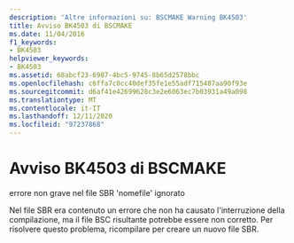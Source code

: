 ```yaml
---
description: 'Altre informazioni su: BSCMAKE Warning BK4503'
title: Avviso BK4503 di BSCMAKE
ms.date: 11/04/2016
f1_keywords:
- BK4503
helpviewer_keywords:
- BK4503
ms.assetid: 68abcf23-6987-4bc5-9745-8b65d2578bbc
ms.openlocfilehash: c6ffa7c0cc40def35fe1e55adf715487aa90f93e
ms.sourcegitcommit: d6af41e42699628c3e2e6063ec7b03931a49a098
ms.translationtype: MT
ms.contentlocale: it-IT
ms.lasthandoff: 12/11/2020
ms.locfileid: "97237868"
---
```

# <a name="bscmake-warning-bk4503"></a>Avviso BK4503 di BSCMAKE

errore non grave nel file SBR 'nomefile' ignorato

Nel file SBR era contenuto un errore che non ha causato l'interruzione della compilazione, ma il file BSC risultante potrebbe essere non corretto. Per risolvere questo problema, ricompilare per creare un nuovo file SBR.
